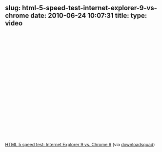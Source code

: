 slug: html-5-speed-test-internet-explorer-9-vs-chrome
date: 2010-06-24 10:07:31
title: 
type: video
---

<object width="425" height="344"><param name="movie" value="http://www.youtube.com/v/Xveh8EN6rd0&fs=1"></param><param name="allowFullScreen" value="true"></param><param name="allowscriptaccess" value="always"></param><embed src="http://www.youtube.com/v/Xveh8EN6rd0&fs=1" type="application/x-shockwave-flash" width="425" height="344" allowscriptaccess="always" allowfullscreen="true"></embed></object>

[HTML 5 speed test: Internet Explorer 9 vs. Chrome 6](http://www.youtube.com/watch?v=Xveh8EN6rd0&feature=player_embedded) (via [downloadsquad](http://youtube.com/user/downloadsquad))
